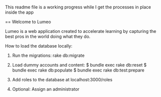 This readme file is a working progress while I get the processes in place inside the app

== Welcome to Lumeo

Lumeo is a web application created to accelerate learning by capturing the best pros in the world doing what they do.

How to load the database locally:
1. Run the migrations:
	rake db:migrate
2. Load dummy accounts and content: 
    $ bundle exec rake db:reset
	$ bundle exec rake db:populate
	$ bundle exec rake db:test:prepare
3. Add roles to the database at localhost:3000/roles

4. Optional: Assign an administrator

    